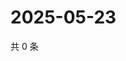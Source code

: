 # 2025-05-23

共 0 条

<!-- BEGIN ZHIHUVIDEO -->
<!-- 最后更新时间 Fri May 23 2025 13:11:52 GMT+0800 (China Standard Time) -->

<!-- END ZHIHUVIDEO -->
